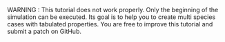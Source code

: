 WARNING : This tutorial does not work properly. Only the beginning of
the simulation can be executed. Its goal is to help you to create
multi species cases with tabulated properties.
You are free to improve this tutorial and submit a patch on GitHub.
